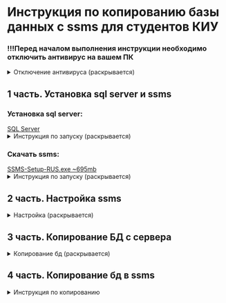 <h1>Инструкция по копированию базы данных с ssms для студентов КИУ</h1>
<h3>!!!Перед началом выполнения инструкции необходимо отключить антивирус на вашем ПК</h3>
<details>
<summary>Отключение антивируса (раскрывается)</summary>

Нажимаем на значок антивируса
<img src="images/antivirus1.png" alt="Значок антивируса">

Переходим в раздел "Защита от вирусов и угроз"
<img src="images/antivirus2.png" alt="Переход в нужынй раздел">

Переходим в управление настройками
<img src="images/antivirus3.png" alt="Управление настройками">

Переключаем все ползунки
<img src="images/antivirus4.png" alt="Переключение ползунков">

Готово
</details>
<h2>1 часть. Установка sql server и ssms</h2>

<h3>Установка sql server:</h3> <a href="https://github.com/MaksimFomin06/instructions-for-copying-a-database-from-SSMS/raw/refs/heads/main/sql%20server/SQL2022-SSEI-Dev.exe?download=" download>SQL Server </a>
<details>
<summary>Инструкция по запуску (раскрывается)</summary>
<ul>
<li>
Запускаем файл
<img src="images/sql1.png" alt="Запуск exe файла">
</li>
<li>
В всплывающем окне разрешаем внесение изменений на устройстве("Да")
</li>
<li>
Выбираем тип установки "Базовая"
<img src="images/sql2.png" alt="Базовая">
</li>
<li>
Нажимаем "Принять"
<img src="images/sql3.png" alt="">
</li>
<li>
Проверяем место установки и нажимаем кнопку "Установить"
<img src="images/sql4.png" alt="">
</li>
<li>
Ждем конца установки. Размер ~8.5gb.
Нажимаем "Закрыть" и "Да"
<img src="images/sql5.png" alt="">
</li>
</ul>
</details>

<h3>Скачать ssms:</h3> <a href="https://github.com/MaksimFomin06/instructions-for-copying-a-database-from-SSMS/raw/refs/heads/main/ssms/SSMS-Setup-RUS.exe?download=" download>SSMS-Setup-RUS.exe ~695mb</a>
<details>
<summary>Инструкция по запуску (раскрывается)</summary>
<ul>
<li>
Запускаем файл
<img src="images/ssms1.png" alt="">
</li>
<li>
В всплывающем окне разрешаем внесение изменений на устройстве("Да")
</li>
<li>
Проверяем расположение и кнопку "Установить".
После установки нажимаем "Закрыть"
<img src="images/ssms2.png" alt="">
</li>
</ul>
</details>
<h2>2 часть. Настройка ssms</h2>
<details>
<summary>Настройка (раскрывается)</summary>
<ul>
<li>
Открываем ssms. Нас встречает такое меню.
<img src="images/ssms3.png" alt="">
</li>
<li>
Далее в окне выбираем "Продолжить обзор"
<img src="images/ssms4.png" alt="">
</li>
<li>
Выбираем как на фото. Далее "ОК" и "Соединить"
<img src="images/ssms5.png" alt="">
</li>
</ul>
</details>
<h2>3 часть. Копирование БД с сервера</h2>
<details>
<summary>Копирование бд (раскрывается)</summary>
<ul>
<li>
Правой кнопкой мыши нажимаем на нужную БД
<img src="images/copy1.png" alt="">
</li>
<li>
Нажимаем "Задачи" -> "Сформировать скрипты"
<img src="images/copy2.png" alt="">
</li>
<li>
Выйдет такое меню
<img src="images/copy3.png" alt="">
</li>
<li>
Нажимаем "Далее"
</li>
<li>
Выбираем как на фото, затем "Далее"
<img src="images/copy4.png" alt="">
</li>
<li>
Далее выбираем параметры сохранения и обязательно запоминаем путь сохранения и название файла. Нажимаем "Далее" два раза
<img src="images/copy5.png" alt="">
</li>
<li>
Итоговый результат. Нажимаем "Готово"
<img src="images/copy6.png" alt="">
</li>
</ul>
</details>
<h2>4 часть. Копирование бд в ssms</h2>
<details>
<summary>Инструкция по копированию</summary>
<ul>
<li>
В ssms создаем базу данных с таким же названием как и на сервере
<img src="images/recovery.png" alt="">
</li>
<li>
Выйдет окно. В "Имя базы данных" пишем название БД. Нажимаем "ОК"
<img src="images/recovery3.png" alt="">
</li>
<li>
Находим наш файл в проводнике, нажимаем на него два раза
<img src="images/recovery1.png" alt="">
</li>
<li>
Файл откроется в ssms и нам нужно будет его выполнить
<img src="images/recovery2.png" alt="">
</li>
<li>
Если вы все сделали правильно то скрипт выполнится успешно
<img src="images/recovery4.png" alt="">
</li>
<li>
Можем проверить правильность копирования выводом случайных данных из БД
<img src="images/recovery5.png" alt="">
</li>
</ul>
</details>
